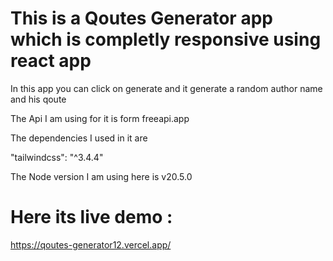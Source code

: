 # This is a Qoutes Generator app which is completly responsive using react app 

In this app you can click on generate and it generate a random author name and his qoute

The Api I am using for it is form freeapi.app

The dependencies I used in it are 

"tailwindcss": "^3.4.4"

The Node version I am using here is v20.5.0

# Here its live demo : 
https://qoutes-generator12.vercel.app/



